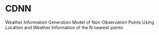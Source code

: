 # CDNN
Weather Information Generation Model of Non-Observation Points Using Location and Weather Information of the N nearest points
